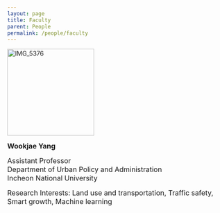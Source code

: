 ```yaml
---
layout: page
title: Faculty
parent: People
permalink: /people/faculty
---
```

<img src="https://github.com/user-attachments/assets/f2d8d3ad-a441-434c-b37d-84d1904cc408" alt="IMG_5376" style="width: 200px; height: auto;"/>

<span style="font-size: 16px;">**Wookjae Yang**</span>

<span style="font-size: 16px;">Assistant Professor</span>  
<span style="font-size: 16px;">Department of Urban Policy and Administration</span>  
<span style="font-size: 16px;">Incheon National University</span>

<span style="font-size: 16px;">Research Interests: Land use and transportation, Traffic safety, Smart growth, Machine learning</span>


